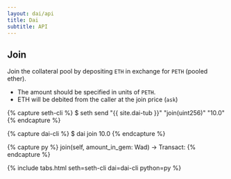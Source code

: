 ```yaml
---
layout: dai/api
title: Dai
subtitle: API
---
```


## Join

Join the collateral pool by depositing `ETH` in exchange for `PETH` (pooled
ether).

- The amount should be specified in units of `PETH`.
- ETH will be debited from the caller at the join price (`ask`)

{% capture seth-cli %}
  $ seth send "{{ site.dai-tub }}" "join(uint256)" "10.0"
{% endcapture %}

{% capture dai-cli %}
  $ dai join 10.0
{% endcapture %}

{% capture py %}
  join(self, amount_in_gem: Wad) -> Transact:
{% endcapture %}


{% include tabs.html seth=seth-cli dai=dai-cli python=py %}
